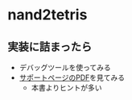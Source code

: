# nand2tetris

## 実装に詰まったら

- デバッグツールを使ってみる
- [サポートページのPDF](https://www.nand2tetris.org/course)を見てみる
    - 本書よりヒントが多い
